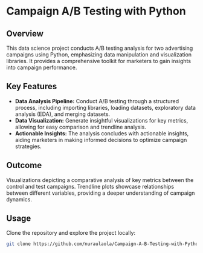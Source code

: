 # Campaign A/B Testing with Python

## Overview

This data science project conducts A/B testing analysis for two advertising campaigns using Python, emphasizing data manipulation and visualization libraries. It provides a comprehensive toolkit for marketers to gain insights into campaign performance.

## Key Features

- **Data Analysis Pipeline:** Conduct A/B testing through a structured process, including importing libraries, loading datasets, exploratory data analysis (EDA), and merging datasets.
- **Data Visualization:** Generate insightful visualizations for key metrics, allowing for easy comparison and trendline analysis.
- **Actionable Insights:** The analysis concludes with actionable insights, aiding marketers in making informed decisions to optimize campaign strategies.

## Outcome

Visualizations depicting a comparative analysis of key metrics between the control and test campaigns. Trendline plots showcase relationships between different variables, providing a deeper understanding of campaign dynamics.

## Usage

Clone the repository and explore the project locally:

```bash
git clone https://github.com/nuraulaola/Campaign-A-B-Testing-with-Python.git
